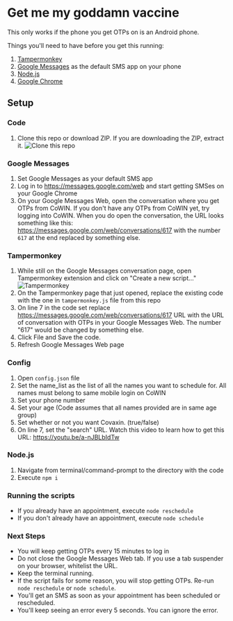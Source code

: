 # Get me my goddamn vaccine

This only works if the phone you get OTPs on is an Android phone.

Things you'll need to have before you get this running:

1. [Tampermonkey](https://chrome.google.com/webstore/detail/tampermonkey/dhdgffkkebhmkfjojejmpbldmpobfkfo?hl=en)
1. [Google Messages](https://play.google.com/store/apps/details?id=com.google.android.apps.messaging&hl=en_IN&gl=US) as the default SMS app on your phone
1. [Node.js](https://nodejs.org/en/)
1. [Google Chrome](https://chrome.google.com)

## Setup

### Code

1. Clone this repo or download ZIP. If you are downloading the ZIP, extract it.
   ![Clone this repo](https://i.imgur.com/iPRyelU.png)

### Google Messages

1. Set Google Messages as your default SMS app
1. Log in to https://messages.google.com/web and start getting SMSes on your Google Chrome
1. On your Google Messages Web, open the conversation where you get OTPs from CoWIN. If you don't have any OTPs from CoWIN yet, try logging into CoWIN. When you do open the conversation, the URL looks something like this: https://messages.google.com/web/conversations/617 with the number `617` at the end replaced by something else.

### Tampermonkey

1. While still on the Google Messages conversation page, open Tampermonkey extension and click on "Create a new script..."
   ![Tampermonkey](https://i.imgur.com/WnJDdaN.png)
2. On the Tampermonkey page that just opened, replace the existing code with the one in `tampermonkey.js` file from this repo
3. On line 7 in the code set replace https://messages.google.com/web/conversations/617 URL with the URL of conversation with OTPs in your Google Messages Web. The number "617" would be changed by something else.
4. Click File and Save the code.
5. Refresh Google Messages Web page

### Config

1. Open `config.json` file
1. Set the name_list as the list of all the names you want to schedule for. All names must belong to same mobile login on CoWIN
1. Set your phone number
1. Set your age (Code assumes that all names provided are in same age group)
1. Set whether or not you want Covaxin. (true/false)
1. On line 7, set the "search" URL. Watch this video to learn how to get this URL: https://youtu.be/a-nJBLbIdTw

### Node.js

1. Navigate from terminal/command-prompt to the directory with the code
1. Execute `npm i`

### Running the scripts

- If you already have an appointment, execute `node reschedule`
- If you don't already have an appointment, execute `node schedule`

### Next Steps

- You will keep getting OTPs every 15 minutes to log in
- Do not close the Google Messages Web tab. If you use a tab suspender on your browser, whitelist the URL.
- Keep the terminal running.
- If the script fails for some reason, you will stop getting OTPs. Re-run `node reschedule` or `node schedule`.
- You'll get an SMS as soon as your appointment has been scheduled or rescheduled.
- You'll keep seeing an error every 5 seconds. You can ignore the error.
